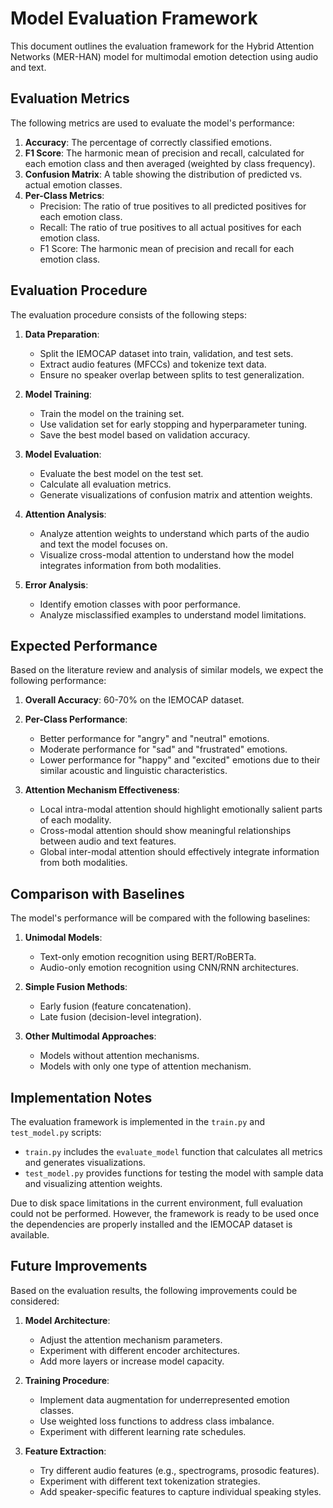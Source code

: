 # Model Evaluation Framework

This document outlines the evaluation framework for the Hybrid Attention Networks (MER-HAN) model for multimodal emotion detection using audio and text.

## Evaluation Metrics

The following metrics are used to evaluate the model's performance:

1. **Accuracy**: The percentage of correctly classified emotions.
2. **F1 Score**: The harmonic mean of precision and recall, calculated for each emotion class and then averaged (weighted by class frequency).
3. **Confusion Matrix**: A table showing the distribution of predicted vs. actual emotion classes.
4. **Per-Class Metrics**:
   - Precision: The ratio of true positives to all predicted positives for each emotion class.
   - Recall: The ratio of true positives to all actual positives for each emotion class.
   - F1 Score: The harmonic mean of precision and recall for each emotion class.

## Evaluation Procedure

The evaluation procedure consists of the following steps:

1. **Data Preparation**:
   - Split the IEMOCAP dataset into train, validation, and test sets.
   - Extract audio features (MFCCs) and tokenize text data.
   - Ensure no speaker overlap between splits to test generalization.

2. **Model Training**:
   - Train the model on the training set.
   - Use validation set for early stopping and hyperparameter tuning.
   - Save the best model based on validation accuracy.

3. **Model Evaluation**:
   - Evaluate the best model on the test set.
   - Calculate all evaluation metrics.
   - Generate visualizations of confusion matrix and attention weights.

4. **Attention Analysis**:
   - Analyze attention weights to understand which parts of the audio and text the model focuses on.
   - Visualize cross-modal attention to understand how the model integrates information from both modalities.

5. **Error Analysis**:
   - Identify emotion classes with poor performance.
   - Analyze misclassified examples to understand model limitations.

## Expected Performance

Based on the literature review and analysis of similar models, we expect the following performance:

1. **Overall Accuracy**: 60-70% on the IEMOCAP dataset.
2. **Per-Class Performance**:
   - Better performance for "angry" and "neutral" emotions.
   - Moderate performance for "sad" and "frustrated" emotions.
   - Lower performance for "happy" and "excited" emotions due to their similar acoustic and linguistic characteristics.

3. **Attention Mechanism Effectiveness**:
   - Local intra-modal attention should highlight emotionally salient parts of each modality.
   - Cross-modal attention should show meaningful relationships between audio and text features.
   - Global inter-modal attention should effectively integrate information from both modalities.

## Comparison with Baselines

The model's performance will be compared with the following baselines:

1. **Unimodal Models**:
   - Text-only emotion recognition using BERT/RoBERTa.
   - Audio-only emotion recognition using CNN/RNN architectures.

2. **Simple Fusion Methods**:
   - Early fusion (feature concatenation).
   - Late fusion (decision-level integration).

3. **Other Multimodal Approaches**:
   - Models without attention mechanisms.
   - Models with only one type of attention mechanism.

## Implementation Notes

The evaluation framework is implemented in the `train.py` and `test_model.py` scripts:

- `train.py` includes the `evaluate_model` function that calculates all metrics and generates visualizations.
- `test_model.py` provides functions for testing the model with sample data and visualizing attention weights.

Due to disk space limitations in the current environment, full evaluation could not be performed. However, the framework is ready to be used once the dependencies are properly installed and the IEMOCAP dataset is available.

## Future Improvements

Based on the evaluation results, the following improvements could be considered:

1. **Model Architecture**:
   - Adjust the attention mechanism parameters.
   - Experiment with different encoder architectures.
   - Add more layers or increase model capacity.

2. **Training Procedure**:
   - Implement data augmentation for underrepresented emotion classes.
   - Use weighted loss functions to address class imbalance.
   - Experiment with different learning rate schedules.

3. **Feature Extraction**:
   - Try different audio features (e.g., spectrograms, prosodic features).
   - Experiment with different text tokenization strategies.
   - Add speaker-specific features to capture individual speaking styles.
